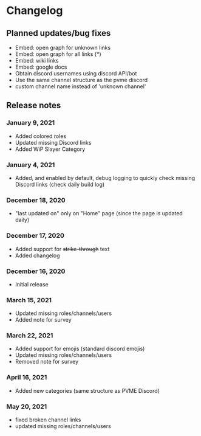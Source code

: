 # Changelog

## Planned updates/bug fixes

- Embed: open graph for unknown links
- Embed: open graph for all links (*)
- Embed: wiki links
- Embed: google docs
- Obtain discord usernames using discord API/bot
- Use the same channel structure as the pvme discord
- custom channel name instead of 'unknown channel'


## Release notes

### January 9, 2021

- Added colored roles
- Updated missing Discord links
- Added WiP Slayer Category

### January 4, 2021

- Added, and enabled by default, debug logging to quickly check missing Discord links (check daily build log)

### December 18, 2020

- "last updated on" only on "Home" page (since the page is updated daily)

### December 17, 2020

- Added support for ~~strike-through~~ text
- Added changelog

### December 16, 2020

- Initial release

### March 15, 2021

- Updated missing roles/channels/users
- Added note for survey

### March 22, 2021

- Added support for emojis (standard discord emojis)
- Updated missing roles/channels/users
- Removed note for survey

### April 16, 2021

- Added new categories (same structure as PVME Discord)

### May 20, 2021

- fixed broken channel links
- updated missing roles/channels/users

